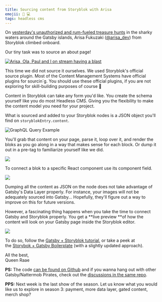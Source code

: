 ```yaml
---
title: Sourcing content from Storyblok with Arisa
emojii: 📝 💻
tags: headless cms
---
```


On [yesterday's unauthorized and rum-fueled treasure hunts](https://youtu.be/uOfTcQ6VMwQ) in the sharky waters around the Gatsby islands, Arisa Fukuzaki ([@arisa_dev](https://twitter.com/arisa_dev)) from Storyblok climbed onboard.

Our tiny task was to source an about page!

[![Arisa, Ola, Paul and I on stream having a blast](youtube-screengrab.jpg "YouYube Screengrab")](https://youtu.be/uOfTcQ6VMwQ)

This time we did not source it ourselves. We used Storyblok's official source plugin. Most of the Content Management Systems have official plugins for sourcin`g. You should use these official plugins, if you are not exploring for skill-building purposes of course 🤪

Content in Storyblok can take any form you'd like. You create the schema yourself like you do most Headless CMS. Giving you the flexibility to make the content model you need for your project.

What is sourced and added to your Storyblok nodes is a JSON object you'll find on `storyblokEntry.content`.

![GraphQL Query Example](graphql.jpg "GraphQL Screengrab")

You'll grab that content on your page, parse it, loop over it, and render the bloks as you go along in a way that makes sense for each block. Or dump it out in a pre-tag to familiarize yourself like we did.

![](https://embed.filekitcdn.com/e/p8jpRT3pfuWiYaxxFBd6tZ/u2L1btKnv79Nk2SmWmXiSA/email)

To connect a blok to a specific React component use its component field.

![](https://embed.filekitcdn.com/e/p8jpRT3pfuWiYaxxFBd6tZ/94BAHk5k3sD2vcrW4wzHcy/email)

Dumping all the content as JSON on the node does not take advantage of Gatsby's Data Layer properly. For instance, your images will not be adequately sourced into Gatsby... Hopefully, they'll figure out a way to improve on this for future versions.

However, a fascinating thing happens when you take the time to connect Gatsby and Storyblok properly. You get a **live preview **of how the content will look on your Gatsby page inside the Storyblok editor.

![](https://embed.filekitcdn.com/e/p8jpRT3pfuWiYaxxFBd6tZ/mg1gpu7iNwNNtEaYNzcEQz/email)

To do so, follow the [Gatsby + Storyblok tutorial](https://www.storyblok.com/tp/add-a-headless-cms-to-gatsby-5-minutes), or take a peek at the [Storybok + Gatsby Boilerplate](https://github.com/storyblok/gatsby-storyblok-boilerplate) (with a slightly updated approach).

All the best,  
Queen Raae

**PS:** The code [can be found on Github](https://github.com/queen-raae/nattermob.dev) and if you wanna hang out with other Gatsby/Nattermob Pirates, check out the [discussions in the same repo](https://github.com/raae/nattermob.dev/discussions).

**PPS:** Next week is the last show of the season. Let us know what you would like us to explore in season 3: payment, more data layer, gated content, merch shop?
